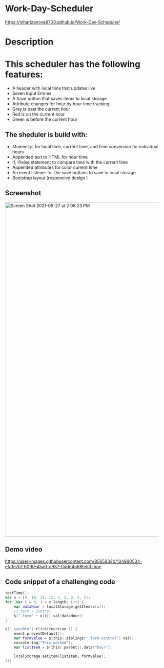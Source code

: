 
# Work-Day-Scheduler
 https://mharizanova8703.github.io/Work-Day-Scheduler/
# Description 
# This scheduler has the following features:
* A header with local time that updates live
* Seven Input Entries
* A Save button that saves items to local storage
* Attribute changes for hour by hour time tracking
* Gray is past the current hour
* Red is on the current hour
* Green is before the current hour

## The sheduler is build with:
  * Moment.js for local time, current time, and time conversion for individual hours
 * Appended text to HTML for hour time
 * If, if/else statement to compare time with the current time
 * Appended attributes for color current time
* An event listener for the save buttons to save to local storage
* Bootstrap layout (responcive design )

## Screenshot
<img width="1093" alt="Screen Shot 2021-09-27 at 2 08 23 PM" src="https://user-images.githubusercontent.com/85656320/134962283-cffce6d3-6616-46b5-bc14-7d818eb5b87f.png">

## Demo video
https://user-images.githubusercontent.com/85656320/134960534-efa1e7bf-6090-45a0-a937-0dde4588fe53.mov


## Code snippet of a challenging  code
``` swift
testTime();
var x = [9, 10, 11, 12, 1, 2, 3, 4, 5];
for (var i = 0; i < x.length; i++) {
    var dataHour = localStorage.getItem(x[i]);
    // form - control
    $(".form" + x[i]).val(dataHour);
}

```

```swift
$(".saveBtn").click(function () {
    event.preventDefault();
    var formValue = $(this).siblings(".form-control").val();
    console.log("This worked");
    var listItem = $(this).parent().data("hour");

    localStorage.setItem(listItem, formValue);
});
```
